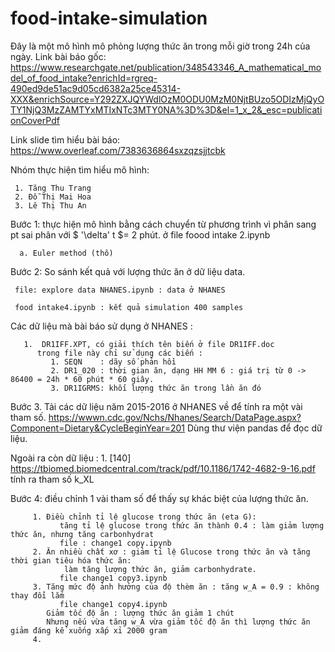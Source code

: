 # food-intake-simulation
Đây là một mô hình mô phỏng lượng thức ăn trong mỗi giờ trong 24h của ngày.
Link bài báo gốc: https://www.researchgate.net/publication/348543346_A_mathematical_model_of_food_intake?enrichId=rgreq-490ed9de51ac9d05cd6382a25ce45314-XXX&enrichSource=Y292ZXJQYWdlOzM0ODU0MzM0NjtBUzo5ODIzMjQyOTY1NjQ3MzZAMTYxMTIxNTc3MTY0NA%3D%3D&el=1_x_2&_esc=publicationCoverPdf

Link slide tìm hiểu bài báo:
https://www.overleaf.com/7383636864sxzqzsjjtcbk

Nhóm thực hiện tìm hiểu mô hình: 

     1. Tăng Thu Trang
     2. Đỗ Thị Mai Hoa
     3. Lê Thị Thu An
     
Bước 1: thực hiện mô hình bằng cách chuyển từ phương trình vì phân
      sang pt sai phân với $ '\delta' t $= 2 phút.
      ở file foood intake 2.ipynb
      
      a. Euler method (thô)

Bước 2: So sánh kết quả với lượng thức ăn ở dữ liệu data.

     file: explore data NHANES.ipynb : data ở NHANES

     food intake4.ipynb : kết quả simulation 400 samples

Các dữ liệu mà bài báo sử dụng ở NHANES :

       1.  DR1IFF.XPT, có giải thích tên biến ở file DR1IFF.doc
          trong file này chỉ sử dụng các biến :
             1. SEQN    : dãy số phản hồi
             2. DR1_020 : thời gian ăn, dạng HH MM 6 : giá trị từ 0 -> 86400 = 24h * 60 phút * 60 giây.
             3. DR1IGRMS: khối lượng thức ăn trong lần ăn đó
             

Bước 3. Tải các dữ liệu năm 2015-2016 ở NHANES về để tính ra một vài tham số.
https://wwwn.cdc.gov/Nchs/Nhanes/Search/DataPage.aspx?Component=Dietary&CycleBeginYear=201
Dùng thư viện pandas để đọc dữ liệu.

   Ngoài ra còn dữ liệu :
       1. [140] https://tbiomed.biomedcentral.com/track/pdf/10.1186/1742-4682-9-16.pdf
        tính ra tham số k_XL
      
Bước 4: điều chỉnh 1 vài tham số để thấy sự khác biệt của lượng thức ăn.
     
         1. Điều chỉnh tỉ lệ glucose trong thức ăn (eta G): 
               tăng tỉ lệ glucose trong thức ăn thành 0.4 : làm giảm lượng thức ăn, nhưng tăng carbonhydrat
               file : change1 copy.ipynb
         2. Ăn nhiều chất xơ : giảm tỉ lệ Glucose trong thức ăn và tăng thời gian tiêu hóa thức ăn:
                làm tăng lượng thức ăn, giảm carbonhydrate.
               file change1 copy3.ipynb 
         3. Tăng mức độ ảnh hưởng của độ thèm ăn : tăng w_A = 0.9 : không thay đổi lắm
               file change1 copy4.ipynb
            Giảm tốc độ ăn : lượng thức ăn giảm 1 chút
            Nhưng nếu vừa tăng w_A vừa giảm tốc độ ăn thì lượng thức ăn giảm đáng kể xuống xấp xỉ 2000 gram
         4.
               
               
               
